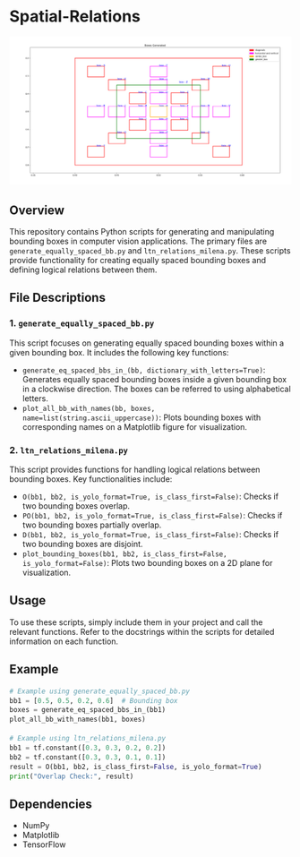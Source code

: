 # Spatial-Relations

<p align="center">
<img src="bounding_boxes_plot.png" alt="Plot" width="800">
</p>

## Overview

This repository contains Python scripts for generating and manipulating bounding boxes in computer vision applications. 
The primary files are `generate_equally_spaced_bb.py` and `ltn_relations_milena.py`. 
These scripts provide functionality for creating equally spaced bounding boxes and defining logical relations between them.

## File Descriptions

### 1. `generate_equally_spaced_bb.py`

This script focuses on generating equally spaced bounding boxes within a given bounding box. It includes the following key functions:

- `generate_eq_spaced_bbs_in_(bb, dictionary_with_letters=True)`: Generates equally spaced bounding boxes inside a given bounding box in a clockwise direction. The boxes can be referred to using alphabetical letters.
- `plot_all_bb_with_names(bb, boxes, name=list(string.ascii_uppercase))`: Plots bounding boxes with corresponding names on a Matplotlib figure for visualization.

### 2. `ltn_relations_milena.py`

This script provides functions for handling logical relations between bounding boxes. Key functionalities include:

- `O(bb1, bb2, is_yolo_format=True, is_class_first=False)`: Checks if two bounding boxes overlap.
- `PO(bb1, bb2, is_yolo_format=True, is_class_first=False)`: Checks if two bounding boxes partially overlap.
- `D(bb1, bb2, is_yolo_format=True, is_class_first=False)`: Checks if two bounding boxes are disjoint.
- `plot_bounding_boxes(bb1, bb2, is_class_first=False, is_yolo_format=False)`: Plots two bounding boxes on a 2D plane for visualization.

## Usage

To use these scripts, simply include them in your project and call the relevant functions. 
Refer to the docstrings within the scripts for detailed information on each function.

## Example

```python
# Example using generate_equally_spaced_bb.py
bb1 = [0.5, 0.5, 0.2, 0.6]  # Bounding box
boxes = generate_eq_spaced_bbs_in_(bb1)
plot_all_bb_with_names(bb1, boxes)

# Example using ltn_relations_milena.py
bb1 = tf.constant([0.3, 0.3, 0.2, 0.2])
bb2 = tf.constant([0.3, 0.3, 0.1, 0.1])
result = O(bb1, bb2, is_class_first=False, is_yolo_format=True)
print("Overlap Check:", result)
```

## Dependencies
- NumPy
- Matplotlib
- TensorFlow

